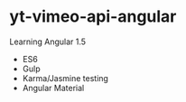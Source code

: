 # yt-vimeo-api-angular
Learning Angular 1.5
 - ES6
 - Gulp
 - Karma/Jasmine testing
 - Angular Material
 
